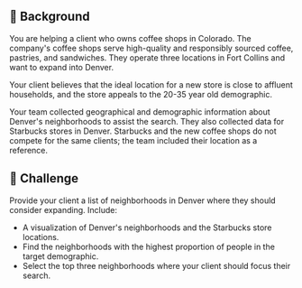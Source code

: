 ## 📖 Background
You are helping a client who owns coffee shops in Colorado. The company's coffee shops serve high-quality and responsibly sourced coffee,  pastries, and sandwiches. They operate three locations in Fort Collins and want to expand into Denver. 

Your client believes that the ideal location for a new store is close to affluent households, and the store appeals to the 20-35 year old demographic.
 
Your team collected geographical and demographic information about Denver's neighborhoods to assist the search. They also collected data for Starbucks stores in Denver. Starbucks and the new coffee shops do not compete for the same clients; the team included their location as a reference.

## 💪 Challenge
Provide your client a list of neighborhoods in Denver where they should consider expanding. Include:
* A visualization of Denver's neighborhoods and the Starbucks store locations.
* Find the neighborhoods with the highest proportion of people in the target demographic.
* Select the top three neighborhoods where your client should focus their search.
